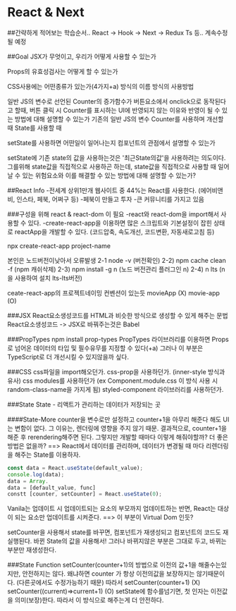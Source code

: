 # React & Next

##간략하게 적어보는 학습순서..
React -> Hook -> Next -> Redux Ts 등..
계속수정될 예정


##Goal
JSX가 무엇이고, 우리가 어떻게 사용할 수 있는가

Props의 유효성검사는 어떻게 할 수 있는가

CSS사용에는 어떤종류가 있는가(4가지+a)
	방식의 이름
	방식의 사용방법

일반 JS의 변수로 선언된 Counter의 증가함수가 버튼요소에서 onclick으로 동작된다고 할때, 버튼 클릭 시 Counter를 표시하는 UI에 반영되지 않는 이유와 반영이 될 수 있는 방법에 대해 설명할 수 있는가
	기존의 일반 JS의 변수 Counter를 사용하며 개선할 때
	State를 사용할 때

setState를 사용하면 어떤일이 일어나는지 컴포넌트의 관점에서 설명할 수 있는가

setState에 기존 state의 값을 사용하는것은 '최근State의값'을 사용하려는 의도이다. 그를위해 state값을 직접적으로 사용하곤 하는데, state값을 직접적으로 사용할 때 일어날 수 있는 위험요소와 이를 해결할 수 있는 방법에 대해 설명할 수 있는가?

##React Info
-전세계 상위1만개 웹사이트 중 44%는 React를 사용한다.
(에어비앤비, 인스타, 페북, 어쩌구 등)
-페북이 만들고 투자
-큰 커뮤니티를 가지고 있음


###구성을 위해
react & react-dom 이 필요
-react와 react-dom을 import해서 사용할 수 있다.
-create-react-app을 이용하면 많은 스크립트와 기본설정이 잡힌 상태로 reactApp을 개발할 수 있다.
(코드압축, 속도개선, 코드변환, 자동새로고침 등)

npx create-react-app project-name

본인은 노드버전이낮아서 오류발생 
2-1 node -v (버전확인) 
2-2) npm cache clean -f (npm 캐쉬삭제) 
2-3) npm install -g n (노드 버전관리 플러그인 n) 
2-4) n lts (n을 사용하여 설치 lts-lts버전) 

ceate-react-app의 프로젝트네이밍 컨벤션이 있는듯 
movieApp (X) 
movie-app (O) 

###JSX
React요소생성코드를 HTML과 비슷한 방식으로 생성할 수 있게 해주는 문법 
React요소생성코드 -> JSX로 바꿔주는것은 Babel 

###PropTypes
npm install prop-types 
PropTypes 라이브러리를 이용하면 Props로 넘어온 데이터의 타입 및 필수유무를 지정할 수 있다(+a) 
그러나 이 부분은 TypeScript로 더 개선시킬 수 있지않을까 싶다.

###CSS
css파일을 import해오던가. 
css-prop을 사용하던가. (inner-style 방식과 유사)
css modules를 사용하던가 (ex Component.module.css 이 방식 사용 시 random-class-name을 가지게 됨) 
styled-component 라이브러리를 사용하던가. 

###State
State - 리액트가 관리하는 데이터가 저장되는 곳 

####State-More
counter을 변수로만 설정하고 counter+1을 아무리 해준다 해도 UI는 변함이 없다. 
그 이유는, 렌더링에 영향을 주지 않기 때문. 
결과적으로, counter+1을 해준 후 rerendering해주면 된다. 
그렇지만 개발할 때마다 이렇게 해줘야할까? 
더 좋은 방법은 없을까? 
==> React에서 데이터를 관리하며, 데이터가 변경될 때 마다 리렌더링을 해주는 State를 이용하자. 

```javascript
const data = React.useState(default_value);
console.log(data);
data = Array. 
data = [default_value, func]
constt [counter, setCounter] = React.useState(0);
````


Vanila는 업데이트 시 업데이트되는 요소의 부모까지 업데이트하는 반면, React는 대상이 되는 요소만 업데이트를 시켜준다. 
==> 이 부분이 Virtual Dom 인듯?

setCounter을 사용해서 state를 바꾸면, 컴포넌트가 재생성되고 컴포넌트의 코드도 재 실행된다. 바뀐 State의 값을 사용해서! 
그러나 바뀌지않은 부분은 그대로 두고, 바뀌는 부분만 재생성한다. 

###State Function
setCounter(counter+1)의 방법으로 이전의 값+1을 해줄수는있지만, 안전하지는 않다. 
왜냐하면 counter 가 항상 이전의값을 보장하지는 않기때문이다. 
(다른곳에서도 수정가능하기 때문)
따라서 
setCounter(counter+1) (X) 
setCounter((current)=>current+1) (O) 
setState에 함수를넘기면, 첫 인자는 이전값을 의미(보장)한다. 
따라서 이 방식으로 해주는게 더 안전하다. 


